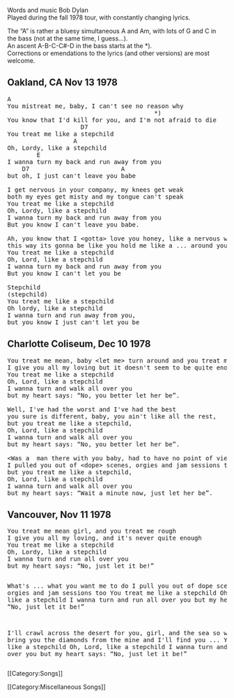 Words and music Bob Dylan<br>
Played during the fall 1978 tour, with constantly changing lyrics.

The “A” is rather a bluesy simultaneous A and Am, with lots of G and
C in the bass (not at the same time, I guess...). <br>
An ascent A-B-C-C#-D in the bass starts at the <nowiki>*</nowiki>).<br>
Corrections or emendations to the lyrics (and other versions) are most
welcome.

<h2 class="songversion">Oakland, CA Nov 13 1978</h2>

<pre class="verse">
A
You mistreat me, baby, I can't see no reason why
                                        *)
You know that I'd kill for you, and I'm not afraid to die
                    D7
You treat me like a stepchild
                  A
Oh, Lordy, like a stepchild
        E
I wanna turn my back and run away from you
    D7                         A
but oh, I just can't leave you babe

I get nervous in your company, my knees get weak
both my eyes get misty and my tongue can't speak
You treat me like a stepchild
Oh, Lordy, like a stepchild
I wanna turn my back and run away from you
But you know I can't leave you babe.

Ah, you know that I &lt;gotta&gt; love you honey, like a nervous wreck
this way its gonna be like you hold me like a ... around your neck
You treat me like a stepchild
Oh, Lord, like a stepchild
I wanna turn my back and run away from you
But you know I can't let you be

Stepchild
(stepchild)
You treat me like a stepchild
Oh lordy, like a stepchild
I wanna turn and run away from you,
but you know I just can't let you be
</pre>
<h2 class="songversion">Charlotte Coliseum, Dec 10 1978</h2>

<pre class="verse">
You treat me mean, baby &lt;let me&gt; turn around and you treat me rough
I give you all my loving but it doesn't seem to be quite enough
You treat me like a stepchild
Oh, Lord, like a stepchild
I wanna turn and walk all over you
but my heart says: “No, you better let her be”.

Well, I've had the worst and I've had the best
you sure is different, baby, you ain't like all the rest,
but you treat me like a stepchild,
Oh, Lord, like a stepchild
I wanna turn and walk all over you
but my heart says: “No, you better let her be”.

&lt;Was a  man there with you baby, had to have no point of view (??)&gt;
I pulled you out of &lt;dope&gt; scenes, orgies and jam sessions too
but you treat me like a stepchild,
Oh, Lord, like a stepchild
I wanna turn and walk all over you
but my heart says: “Wait a minute now, just let her be”.
</pre>
<h2 class="songversion">Vancouver, Nov 11 1978</h2>
<pre class="verse">
You treat me mean girl, and you treat me rough
I give you all my loving, and it's never quite enough
You treat me like a stepchild
Oh, Lordy, like a stepchild
I wanna turn and run all over you
but my heart says: “No, just let it be!”

What's ... what you want me to do
I pull you out of dope scenes, orgies and jam sessions too
You treat me like a stepchild
Oh, Lordy, like a stepchild
I wanna turn and run all over you
but my heart says: “No, just let it be!”

I'll crawl across the desert for you, girl, and the sea so wide
I'll bring you the diamonds from the mine and I'll find you ...
You treat me like a stepchild
Oh, Lord, like a stepchild
I wanna turn and run all over you
but my heart says: “No, just let it be!”
</pre>

[[Category:Songs]]

[[Category:Miscellaneous Songs]]